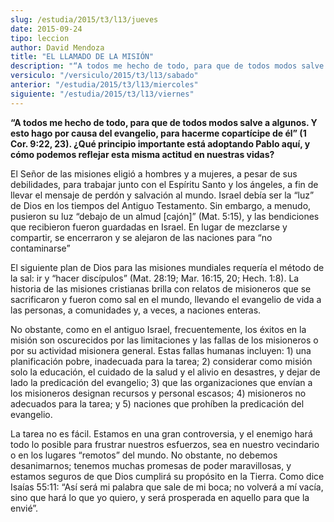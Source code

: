 ```yaml
---
slug: /estudia/2015/t3/l13/jueves
date: 2015-09-24
tipo: leccion
author: David Mendoza
title: "EL LLAMADO DE LA MISIÓN"
description: "“A todos me hecho de todo, para que de todos modos salve a algunos. Y esto hago por causa del evangelio, para hacerme copartícipe de él” (1 Cor. 9:22, 23). ¿Qué principio importante está adoptando Pablo aquí, y cómo podemos reflejar esta misma actitud en nuestras vidas?"
versiculo: "/versiculo/2015/t3/l13/sabado"
anterior: "/estudia/2015/t3/l13/miercoles"
siguiente: "/estudia/2015/t3/l13/viernes"
---
```


**“A todos me hecho de todo, para que de todos modos salve a algunos. Y esto hago por causa del evangelio, para hacerme copartícipe de él” (1 Cor. 9:22, 23). ¿Qué principio importante está adoptando Pablo aquí, y cómo podemos reflejar esta misma actitud en nuestras vidas?**

El Señor de las misiones eligió a hombres y a mujeres, a pesar de sus debilidades, para trabajar junto con el Espíritu Santo y los ángeles, a fin de llevar el mensaje de perdón y salvación al mundo. Israel debía ser la “luz” de Dios en los tiempos del Antiguo Testamento. Sin embargo, a menudo, pusieron su luz “debajo de un almud [cajón]” (Mat. 5:15), y las bendiciones que recibieron fueron guardadas en Israel. En lugar de mezclarse y compartir, se encerraron y se alejaron de las naciones para “no contaminarse”

El siguiente plan de Dios para las misiones mundiales requería el método de la sal: ir y “hacer discípulos” (Mat. 28:19; Mar. 16:15, 20; Hech. 1:8). La historia de las misiones cristianas brilla con relatos de misioneros que se sacrificaron y fueron como sal en el mundo, llevando el evangelio de vida a las personas, a comunidades y, a veces, a naciones enteras.

No obstante, como en el antiguo Israel, frecuentemente, los éxitos en la misión son oscurecidos por las limitaciones y las fallas de los misioneros o por su actividad misionera general. Estas fallas humanas incluyen: 1) una planificación pobre, inadecuada para la tarea; 2) considerar como misión solo la educación, el cuidado de la salud y el alivio en desastres, y dejar de lado la predicación del evangelio; 3) que las organizaciones que envían a los misioneros designan recursos y personal escasos; 4) misioneros no adecuados para la tarea; y 5) naciones que prohíben la predicación del evangelio.

La tarea no es fácil. Estamos en una gran controversia, y el enemigo hará todo lo posible para frustrar nuestros esfuerzos, sea en nuestro vecindario o en los lugares “remotos” del mundo. No obstante, no debemos desanimarnos; tenemos muchas promesas de poder maravillosas, y estamos seguros de que Dios cumplirá su propósito en la Tierra. Como dice Isaías 55:11: “Así será mi palabra que sale de mi boca; no volverá a mí vacía, sino que hará lo que yo quiero, y será prosperada en aquello para que la envié”.
